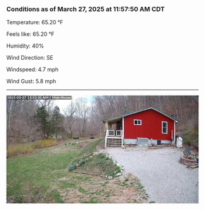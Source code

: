 ### Conditions as of March 27, 2025 at 11:57:50 AM CDT 

Temperature: 65.20 &deg;F

Feels like: 65.20 &deg;F

Humidity: 40%

Wind Direction: SE

Windspeed: 4.7 mph

Wind Gust: 5.8 mph

---

<img src="./images/latest.jpeg"/>

